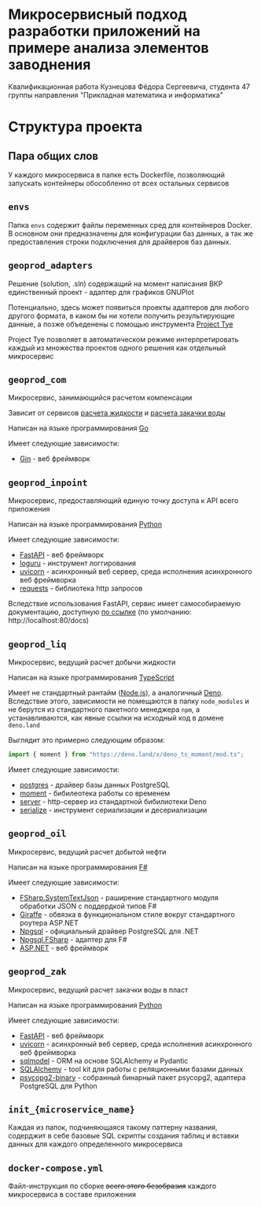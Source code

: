 # Микросервисный подход разработки приложений на примере анализа элементов заводнения

Квалификационная работа Кузнецова Фёдора Сергеевича, студента 47 группы направления "Прикладная математика и информатика"

# Структура проекта

## Пара общих слов

У каждого микросервиса в папке есть Dockerfile, позволяющий запускать контейнеры обособленно от всех остальных сервисов

## `envs`

Папка `envs` содержит файлы переменных сред для контейнеров Docker. В основном они предназначены для конфигурации баз данных, а так же предоставления строки подключения для драйверов баз данных.

## `geoprod_adapters`

Решение (solution, .sln) содержащий на момент написания ВКР единственный проект - адаптер для графиков GNUPlot

Потенциально, здесь может появиться проекты адаптеров для любого другого формата, в каком бы ни хотели получить результирующие данные, а позже объеденены с помощью инструмента [Project Tye](https://github.com/dotnet/tye)

Project Tye позволяет в автоматическом режиме интерпретировать каждый из множества проектов одного решения как отдельный микросервис

## `geoprod_com`

Микросервис, занимающийся расчетом компенсации

Зависит от сервисов [расчета жидкости](#geoprod_liq) и [расчета закачки воды](#geoprod_zak)

Написан на языке программирования [Go](https://go.dev/)

Имеет следующие зависимости:
 - [Gin](https://github.com/gin-gonic/gin) - веб фреймворк

## `geoprod_inpoint`

Микросервис, предоставляющий единую точку доступа к API всего приложения

Написан на языке программирования [Python](https://python.org)

Имеет следующие зависимости:
 - [FastAPI](https://github.com/tiangolo/fastapi) - веб фреймворк
 - [loguru](https://github.com/Delgan/loguru) - инструмент логгирования
 - [uvicorn](https://github.com/encode/uvicorn) - асинхронный веб сервер, среда исполнения асинхронного веб фреймворка
 - [requests](https://github.com/psf/requests) - библиотека http запросов

Вследствие использования FastAPI, сервис имеет самособираемую документацию, доступную [по ссылке](http://localhost:80/docs) (по умолчанию: http://localhost:80/docs)

## `geoprod_liq`

Микросервис, ведущий расчет добычи жидкости

Написан на языке программирования [TypeScript](https://www.typescriptlang.org/)

Имеет не стандартный рантайм ([Node.js](https://nodejs.org/)), а аналогичный [Deno](https://deno.land). Вследствие этого, зависимости не помещаются в папку `node_modules` и не берутся из стандартного пакетного менеджера `npm`, а устанавливаются, как явные ссылки на исходный код в домене `deno.land`

Выглядит это примерно следующим образом:

```ts
import { moment } from "https://deno.land/x/deno_ts_moment/mod.ts";
```

Имеет следующие зависимости:
 - [postgres](https://deno.land/x/postgresjs@v3.2.2/mod.js) - драйвер базы данных PostgreSQL
 - [moment](https://deno.land/x/deno_ts_moment@0.0.3/mod.ts) - бибилеотека работы со временем
 - [server](https://deno.land/std@0.139.0/http/server.ts) - http-сервер из стандартной бибилиотеки Deno
 - [serialize](https://deno.land/x/ts_serialize@v2.0.3/mod.ts) - инструмент сериализации и десериализации

## `geoprod_oil`

Микросервис, ведущий расчет добытой нефти

Написан на языке программирования [F#](https://fsharp.org/)

Имеет следующие зависимости:
 - [FSharp.SystemTextJson](https://github.com/Tarmil/FSharp.SystemTextJson) - раширение стандартного модуля обработки JSON с поддердкой типов F#
 - [Giraffe](https://github.com/giraffe-fsharp/Giraffe) - обвязка в функциональном стиле вокруг стандартного роутера ASP.NET
 - [Npgsql](https://github.com/npgsql/npgsql) - официальный драйвер PostgreSQL для .NET
 - [Npgsql.FSharp](https://github.com/Zaid-Ajaj/Npgsql.FSharp) - адаптер для F#
 - [ASP.NET](https://dotnet.microsoft.com/en-us/apps/aspnet) - веб фреймворк

## `geoprod_zak`

Микросервис, ведущий расчет закачки воды в пласт

Написан на языке программирования [Python](https://python.org)

Имеет следующие зависимости:
 - [FastAPI](https://github.com/tiangolo/fastapi) - веб фреймворк
 - [uvicorn](https://github.com/encode/uvicorn) - асинхронный веб сервер, среда исполнения асинхронного веб фреймворка
 - [sqlmodel](https://github.com/tiangolo/sqlmodel) - ORM на основе SQLAlchemy и Pydantic
 - [SQLAlchemy](https://github.com/sqlalchemy/sqlalchemy) - tool kit для работы с реляционными базами данных
 - [psycopg2-binary](https://www.psycopg.org/) - собранный бинарный пакет psycopg2, адаптера PostgreSQL для Python

## `init_{microservice_name}`

Каждая из папок, подчиняющаяся такому паттерну названия, содерджит в себе базовые SQL скрипты создания таблиц и вставки данных для каждого определенного микросервиса

## `docker-compose.yml`

Файл-инструкция по сборке ~~всего этого безобразия~~ каждого микросервиса в составе приложения
